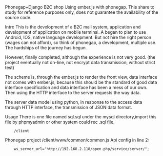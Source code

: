 Phonegap+Django B2C shop
        Using ember.js with phonegap. This share to study for reference purposes only, does not guarantee the availability of the source code.

Intro
        This is the development of a B2C mall system, application and development of application on mobile terminal. A began to plan to use Android, IOS, native language development. But not hire the right person (wages can not afford), so think of phonegap, a development, multiple use. The hardships of the journey has begun.

However, finally completed, although the experience is not very good. (the project eventually not on-line, not encrypt data transmission, without strict test)

The scheme is, through the ember.js to render the front view, data interface not comes with ember.js, because this should be the standard of good data interface specification and data interface has been a mess of our own. Then using the HTTP interface to the server requests the way data.

The server data model using python, in response to the access data through HTTP interface, the transmission of JSON data format.

Usage
	There is one file named sql.sql under the mysql directory,import this file by phpmyadmin or other system could rec .sql file.

        /client
Phonegap project
        /client/www/common/common.js
Api config in line 2:

        ws_server_url="http://192.168.2.118/open.php/service/server/";
